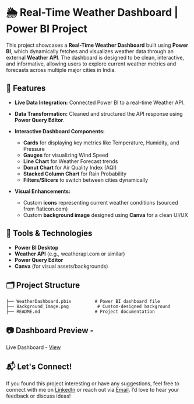 # 🌦️ Real-Time Weather Dashboard | Power BI Project

This project showcases a **Real-Time Weather Dashboard** built using **Power BI**, which dynamically fetches and visualizes weather data through an external **Weather API**. The dashboard is designed to be clean, interactive, and informative, allowing users to explore current weather metrics and forecasts across multiple major cities in India.

## 🚀 Features

* **Live Data Integration:** Connected Power BI to a real-time Weather API.
* **Data Transformation:** Cleaned and structured the API response using **Power Query Editor**.
* **Interactive Dashboard Components:**

  * **Cards** for displaying key metrics like Temperature, Humidity, and Pressure
  * **Gauges** for visualizing Wind Speed
  * **Line Chart** for Weather Forecast trends
  * **Donut Chart** for Air Quality Index (AQI)
  * **Stacked Column Chart** for Rain Probability
  * **Filters/Slicers** to switch between cities dynamically
* **Visual Enhancements:**

  * Custom **icons** representing current weather conditions (sourced from flaticon.com)
  * Custom **background image** designed using **Canva** for a clean UI/UX

## 🔧 Tools & Technologies

* **Power BI Desktop**
* **Weather API** (e.g., weatherapi.com or similar)
* **Power Query Editor**
* **Canva** (for visual assets/backgrounds)

## 🗂️ Project Structure

```
├── WeatherDashboard.pbix         # Power BI dashboard file
├── Background_Image.png           # Custom-designed background
├── README.md                     # Project documentation
```

## 📷 Dashboard Preview -

Live Dashboard - [View](https://app.powerbi.com/view?r=eyJrIjoiNGMwOGUwNzktZjdmNy00NjY4LWE4OTgtMjI1MTZhZGFmNjQzIiwidCI6IjA1MzYzOThhLTNjZGQtNDJjNi1iOGJhLWNjMGUwMGQ3OTI3YyJ9)

## 📬 Let's Connect!

If you found this project interesting or have any suggestions, feel free to connect with me on [LinkedIn](https://www.linkedin.com/in/sssb98/) or reach out via [Email](mailto:sanketbhosale1998@gmail.com?subject=Hello&body=I%20wanted%20to%20connect%20with%20you.). I’d love to hear your feedback or discuss ideas!

